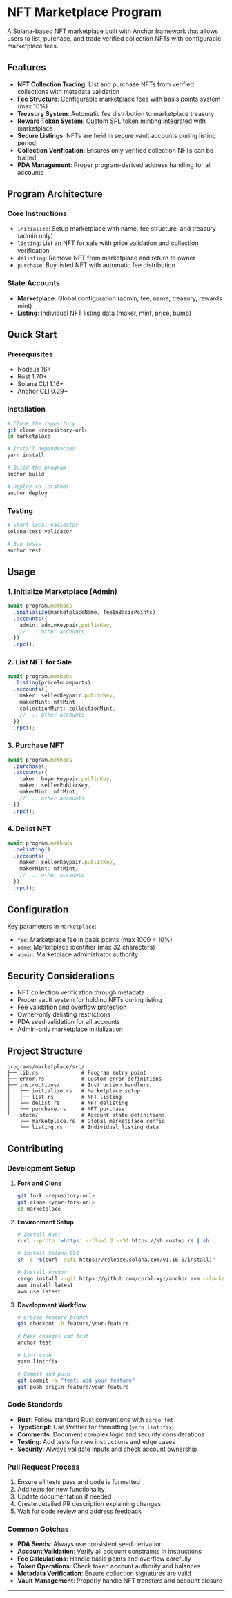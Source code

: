 # NFT Marketplace Program

A Solana-based NFT marketplace built with Anchor framework that allows users to list, purchase, and trade verified collection NFTs with configurable marketplace fees.

## Features

- **NFT Collection Trading**: List and purchase NFTs from verified collections with metadata validation
- **Fee Structure**: Configurable marketplace fees with basis points system (max 10%)
- **Treasury System**: Automatic fee distribution to marketplace treasury
- **Reward Token System**: Custom SPL token minting integrated with marketplace
- **Secure Listings**: NFTs are held in secure vault accounts during listing period
- **Collection Verification**: Ensures only verified collection NFTs can be traded
- **PDA Management**: Proper program-derived address handling for all accounts

## Program Architecture

### Core Instructions
- `initialize`: Setup marketplace with name, fee structure, and treasury (admin only)
- `listing`: List an NFT for sale with price validation and collection verification
- `delisting`: Remove NFT from marketplace and return to owner
- `purchase`: Buy listed NFT with automatic fee distribution

### State Accounts
- **Marketplace**: Global configuration (admin, fee, name, treasury, rewards mint)
- **Listing**: Individual NFT listing data (maker, mint, price, bump)

## Quick Start

### Prerequisites
- Node.js 16+
- Rust 1.70+
- Solana CLI 1.16+
- Anchor CLI 0.29+

### Installation

```bash
# Clone the repository
git clone <repository-url>
cd marketplace

# Install dependencies
yarn install

# Build the program
anchor build

# Deploy to localnet
anchor deploy
```

### Testing

```bash
# Start local validator
solana-test-validator

# Run tests
anchor test
```

## Usage

### 1. Initialize Marketplace (Admin)
```typescript
await program.methods
  .initialize(marketplaceName, feeInBasisPoints)
  .accounts({
    admin: adminKeypair.publicKey,
    // ... other accounts
  })
  .rpc();
```

### 2. List NFT for Sale
```typescript
await program.methods
  .listing(priceInLamports)
  .accounts({
    maker: sellerKeypair.publicKey,
    makerMint: nftMint,
    collectionMint: collectionMint,
    // ... other accounts
  })
  .rpc();
```

### 3. Purchase NFT
```typescript
await program.methods
  .purchase()
  .accounts({
    taker: buyerKeypair.publicKey,
    maker: sellerPublicKey,
    makerMint: nftMint,
    // ... other accounts
  })
  .rpc();
```

### 4. Delist NFT
```typescript
await program.methods
  .delisting()
  .accounts({
    maker: sellerKeypair.publicKey,
    makerMint: nftMint,
    // ... other accounts
  })
  .rpc();
```

## Configuration

Key parameters in `Marketplace`:
- `fee`: Marketplace fee in basis points (max 1000 = 10%)
- `name`: Marketplace identifier (max 32 characters)
- `admin`: Marketplace administrator authority

## Security Considerations

- NFT collection verification through metadata
- Proper vault system for holding NFTs during listing
- Fee validation and overflow protection
- Owner-only delisting restrictions
- PDA seed validation for all accounts
- Admin-only marketplace initialization

## Project Structure

```
programs/marketplace/src/
├── lib.rs              # Program entry point
├── error.rs            # Custom error definitions
├── instructions/       # Instruction handlers
│   ├── initialize.rs   # Marketplace setup
│   ├── list.rs         # NFT listing
│   ├── delist.rs       # NFT delisting
│   └── purchase.rs     # NFT purchase
└── state/              # Account state definitions
    ├── marketplace.rs  # Global marketplace config
    └── listing.rs      # Individual listing data
```

## Contributing

### Development Setup

1. **Fork and Clone**
   ```bash
   git fork <repository-url>
   git clone <your-fork-url>
   cd marketplace
   ```

2. **Environment Setup**
   ```bash
   # Install Rust
   curl --proto '=https' --tlsv1.2 -sSf https://sh.rustup.rs | sh
   
   # Install Solana CLI
   sh -c "$(curl -sSfL https://release.solana.com/v1.16.0/install)"
   
   # Install Anchor
   cargo install --git https://github.com/coral-xyz/anchor avm --locked --force
   avm install latest
   avm use latest
   ```

3. **Development Workflow**
   ```bash
   # Create feature branch
   git checkout -b feature/your-feature
   
   # Make changes and test
   anchor test
   
   # Lint code
   yarn lint:fix
   
   # Commit and push
   git commit -m "feat: add your feature"
   git push origin feature/your-feature
   ```

### Code Standards

- **Rust**: Follow standard Rust conventions with `cargo fmt`
- **TypeScript**: Use Prettier for formatting (`yarn lint:fix`)
- **Comments**: Document complex logic and security considerations
- **Testing**: Add tests for new instructions and edge cases
- **Security**: Always validate inputs and check account ownership

### Pull Request Process

1. Ensure all tests pass and code is formatted
2. Add tests for new functionality
3. Update documentation if needed
4. Create detailed PR description explaining changes
5. Wait for code review and address feedback

### Common Gotchas

- **PDA Seeds**: Always use consistent seed derivation
- **Account Validation**: Verify all account constraints in instructions
- **Fee Calculations**: Handle basis points and overflow carefully
- **Token Operations**: Check token account authority and balances
- **Metadata Verification**: Ensure collection signatures are valid
- **Vault Management**: Properly handle NFT transfers and account closure

---
